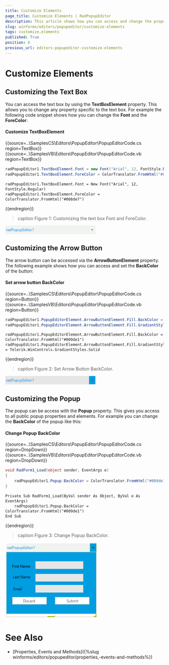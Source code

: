 ```yaml
---
title: Customize Elements
page_title: Customize Elements | RadPopupEditor
description: This article shows how you can access and change the properties of the PopupEditor elements. 
slug: winforms/editors/popupeditor/customize-elements
tags: customize,elements
published: True
position: 6
previous_url: editors-popupeditor-customize-elements
---
```


# Customize Elements

## Customizing the Text Box

You can access the text box by using the __TextBoxElement__ property. This allows you to change any property specific to the text box. For example the following code snippet shows how you can change the __Font__ and the __ForeColor__:

#### Customize TextBoxElement 

{{source=..\SamplesCS\Editors\PopupEditor\PopupEditorCode.cs region=TextBox}} 
{{source=..\SamplesVB\Editors\PopupEditor\PopupEditorCode.vb region=TextBox}} 

````C#
radPopupEditor1.TextBoxElement.Font = new Font("Arial", 12, FontStyle.Regular);
radPopupEditor1.TextBoxElement.ForeColor = ColorTranslator.FromHtml("#008de7");

````
````VB.NET
radPopupEditor1.TextBoxElement.Font = New Font("Arial", 12, FontStyle.Regular)
radPopupEditor1.TextBoxElement.ForeColor = ColorTranslator.FromHtml("#008de7")

````

{{endregion}} 
 

>caption Figure 1: Customizing the text box Font and ForeColor.

![editors-popupeditor-customize-elements 001](images/editors-popupeditor-customize-elements001.png)

## Customizing the Arrow Button

The arrow button can be accessed via the __ArrowButtonElement__ property. The following example shows how you can access and set the __BackColor__ of the button:


#### Set arrow button BackColor 

{{source=..\SamplesCS\Editors\PopupEditor\PopupEditorCode.cs region=Button}} 
{{source=..\SamplesVB\Editors\PopupEditor\PopupEditorCode.vb region=Button}} 

````C#
radPopupEditor1.PopupEditorElement.ArrowButtonElement.Fill.BackColor = ColorTranslator.FromHtml("#009de1");
radPopupEditor1.PopupEditorElement.ArrowButtonElement.Fill.GradientStyle = Telerik.WinControls.GradientStyles.Solid;

````
````VB.NET
radPopupEditor1.PopupEditorElement.ArrowButtonElement.Fill.BackColor = ColorTranslator.FromHtml("#009de1")
radPopupEditor1.PopupEditorElement.ArrowButtonElement.Fill.GradientStyle = Telerik.WinControls.GradientStyles.Solid

````

{{endregion}} 



>caption Figure 2: Set Arrow Button BackColor.

![editors-popupeditor-customize-elements 002](images/editors-popupeditor-customize-elements002.png)

## Customizing the Popup

The popup can be access with the __Popup__ property. This gives you access to all public popup properties and elements. For example you can change the __BackColor__ of the popup like this:

#### Change Popup BackColor

{{source=..\SamplesCS\Editors\PopupEditor\PopupEditorCode.cs region=DropDown}} 
{{source=..\SamplesVB\Editors\PopupEditor\PopupEditorCode.vb region=DropDown}} 

````C#
void RadForm1_Load(object sender, EventArgs e)
{
    radPopupEditor1.Popup.BackColor = ColorTranslator.FromHtml("#009de1");
}

````
````VB.NET
Private Sub RadForm1_Load(ByVal sender As Object, ByVal e As EventArgs)
    radPopupEditor1.Popup.BackColor = ColorTranslator.FromHtml("#009de1")
End Sub

````

{{endregion}} 
 

>caption Figure 3: Change Popup BackColor.

![editors-popupeditor-customize-elements 003](images/editors-popupeditor-customize-elements003.png)

# See Also

 * [Properties, Events and Methods]({%slug winforms/editors/popupeditor/properties,-events-and-methods%})
